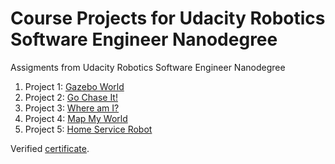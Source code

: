 # Course Projects for Udacity Robotics Software Engineer Nanodegree
Assigments from Udacity Robotics Software Engineer Nanodegree

1. Project 1: [Gazebo World](Project1_Build_my_world)
2. Project 2: [Go Chase It!](Project2_Chase_it)
3. Project 3: [Where am I?](Project3_Where_am_I)
4. Project 4: [Map My World](Project4_Map_my_world)
5. Project 5: [Home Service Robot](Project5_Home_service_robot)

Verified [certificate](confirm.udacity.com/e/7766213e-6dbf-11ee-a1dd-839d0ca015ce).
